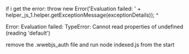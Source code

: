 if i get the error:
throw new Error('Evaluation failed: ' + helper_js_1.helper.getExceptionMessage(exceptionDetails));
^

Error: Evaluation failed: TypeError: Cannot read properties of undefined (reading 'default')

remove the .wwebjs_auth file and run node indexed.js from the start
